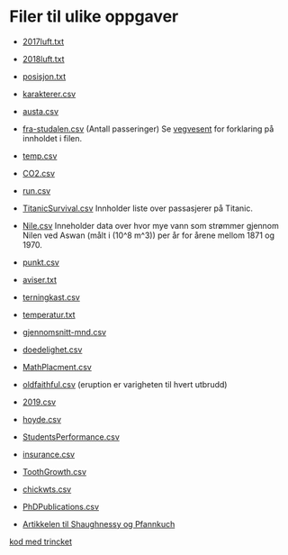 # Filer til ulike oppgaver


* [2017luft.txt](Data/2017luft.txt)
* [2018luft.txt](../Data/2018luft.txt)
* [posisjon.txt](Data/posisjon.txt)
* [karakterer.csv](Data/karakterer.csv)
* [austa.csv](https://vincentarelbundock.github.io/Rdatasets/csv/fpp2/austa.csv)
* [fra-studalen.csv](Data/fra-studalen.csv) (Antall passeringer)
Se [vegvesent](https://www.vegvesen.no/trafikkdata/start/om-trafikkdata#om-eksport) for forklaring på innholdet i filen.
* [temp.csv](Data/temp.csv)
* [CO2.csv](Data/CO2.csv)
* [run.csv](Data/run.csv)
* [TitanicSurvival.csv](https://vincentarelbundock.github.io/Rdatasets/csv/carData/TitanicSurvival.csv) Innholder liste over passasjerer på Titanic.
* [Nile.csv](https://vincentarelbundock.github.io/Rdatasets/csv/datasets/Nile.csv) Inneholder data over hvor mye vann som strømmer gjennom Nilen ved Aswan (målt i \(10^8 m^3\)) per år for årene mellom 1871 og 1970.
* [punkt.csv](Data/punkt.csv)
* [aviser.txt](Data/aviser.txt)
* [terningkast.csv](Data/terningkast.csv)  
* [temperatur.txt](Data/temperatur.txt)
* [gjennomsnitt-mnd.csv](Data/gjennomsnitt-mnd.csv)
* [doedelighet.csv](Data/doedelighet.csv)
* [MathPlacment.csv](https://vincentarelbundock.github.io/Rdatasets/csv/Stat2Data/MathPlacement.csv)
* [oldfaithful.csv](Data/faithful.csv) (eruption er varigheten til hvert utbrudd)
* [2019.csv](Data/2019.csv)
* [hoyde.csv](Data/hoyde.csv)
* [StudentsPerformance.csv](Data/StudentsPerformance.csv)
* [insurance.csv](https://raw.githubusercontent.com/stedy/Machine-Learning-with-R-datasets/master/insurance.csv)
* [ToothGrowth.csv](https://vincentarelbundock.github.io/Rdatasets/csv/datasets/ToothGrowth.csv)
* [chickwts.csv](https://vincentarelbundock.github.io/Rdatasets/csv/datasets/chickwts.csv)
* [PhDPublications.csv](https://vincentarelbundock.github.io/Rdatasets/csv/AER/PhDPublications.csv)


* [Artikkelen til Shaughnessy og Pfannkuch](http://www.web.pdx.edu/~jfreder/M212/oldfaithful.pdf)


[kod med trincket](program.html)
